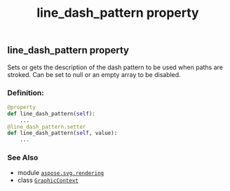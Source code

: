 ﻿---
title: line_dash_pattern property
second_title: Aspose.SVG for Python via .NET API References
description: 
type: docs
weight: 120
url: /python-net/aspose.svg.rendering/graphiccontext/line_dash_pattern/
is_root: false
---

## line_dash_pattern property


Sets or gets the description of the dash pattern to be used when paths are stroked.
Can be set to null or an empty array to be disabled.
### Definition:
```python
@property
def line_dash_pattern(self):
    ...
@line_dash_pattern.setter
def line_dash_pattern(self, value):
    ...
```

### See Also
* module [`aspose.svg.rendering`](../../)
* class [`GraphicContext`](/svg/python-net/aspose.svg.rendering/graphiccontext)
